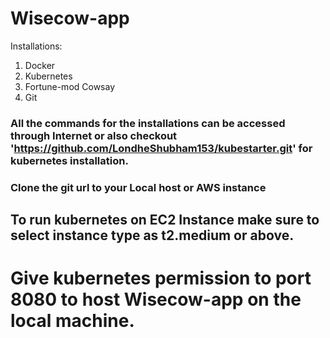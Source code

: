 # Wisecow-app

Installations:
1. Docker
2. Kubernetes
3. Fortune-mod Cowsay
4. Git

### All the commands for the installations can be accessed through Internet or also checkout 'https://github.com/LondheShubham153/kubestarter.git' for kubernetes installation.

### Clone the git url to your Local host or AWS instance 
## To run kubernetes on EC2 Instance make sure to select instance type as t2.medium or above.
# Give kubernetes permission to port 8080 to host Wisecow-app on the local machine.
